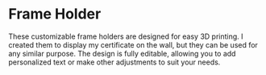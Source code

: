 # Frame Holder

These customizable frame holders are designed for easy 3D printing. I created them to display my certificate on the wall, but they can be used for any similar purpose. The design is fully editable, allowing you to add personalized text or make other adjustments to suit your needs.
